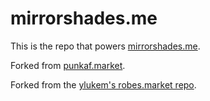 # mirrorshades.me

This is the repo that powers [mirrorshades.me](https://mirrorshades.me).

Forked from [punkaf.market](https://punkaf.market).

Forked from the [ylukem's robes.market repo](https://github.com/ylukem/robes.market).


